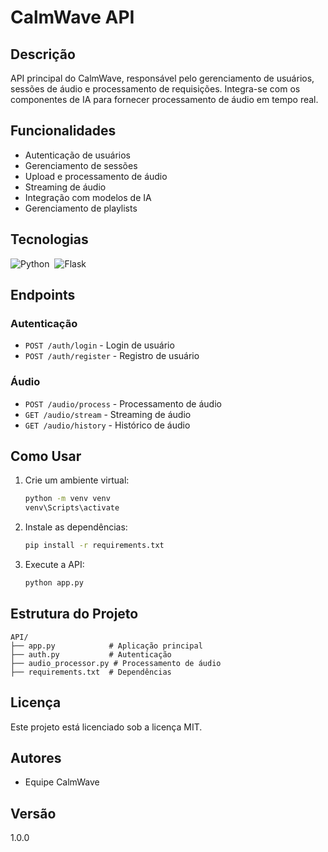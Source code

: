 # CalmWave API

## Descrição
API principal do CalmWave, responsável pelo gerenciamento de usuários, sessões de áudio e processamento de requisições. Integra-se com os componentes de IA para fornecer processamento de áudio em tempo real.

## Funcionalidades
- Autenticação de usuários
- Gerenciamento de sessões
- Upload e processamento de áudio
- Streaming de áudio
- Integração com modelos de IA
- Gerenciamento de playlists

## Tecnologias
![Python](https://img.shields.io/badge/-Python-0D1117?style=for-the-badge&logo=python&labelColor=0D1117&textColor=0D1117)&nbsp;
![Flask](https://img.shields.io/badge/-Flask-0D1117?style=for-the-badge&logo=flask&labelColor=0D1117&textColor=0D1117)&nbsp;


## Endpoints

### Autenticação
- `POST /auth/login` - Login de usuário
- `POST /auth/register` - Registro de usuário

### Áudio
- `POST /audio/process` - Processamento de áudio
- `GET /audio/stream` - Streaming de áudio
- `GET /audio/history` - Histórico de áudio

## Como Usar

1. Crie um ambiente virtual:
    ```bash
    python -m venv venv
    venv\Scripts\activate
    ```

2. Instale as dependências:
   ```bash
   pip install -r requirements.txt
   ```


3. Execute a API:
   ```bash
   python app.py
   ```

## Estrutura do Projeto
```
API/
├── app.py            # Aplicação principal
├── auth.py           # Autenticação
├── audio_processor.py # Processamento de áudio
├── requirements.txt  # Dependências
```

## Licença
Este projeto está licenciado sob a licença MIT.

## Autores
- Equipe CalmWave

## Versão
1.0.0 
